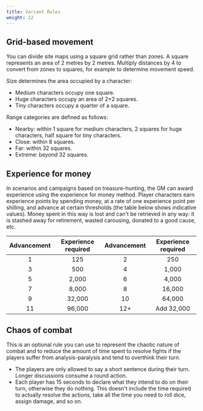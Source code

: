```yaml
---
title: Variant Rules
weight: 22
---
```


## Grid-based movement
You can divide site maps using a square grid rather than zones.
A square represents an area of 2 metres by 2 metres.
Multiply distances by 4 to convert from zones to squares, for example to determine movement speed.

Size determines the area occupied by a character:
* Medium characters occupy one square.
* Huge characters occupy an area of 2×2 squares.
* Tiny characters occupy a quarter of a square.

Range categories are defined as follows:
* Nearby: within 1 square for medium characters, 2 squares for huge characters, half square for tiny characters.
* Close: within 8 squares.
* Far: within 32 squares.
* Extreme: beyond 32 squares.


## Experience for money
In scenarios and campaigns based on treasure-hunting, the GM can award experience using the experience for money method.
Player characters earn experience points by spending money, at a rate of one experience point per shilling, and advance at certain thresholds (the table below shows indicative values).
Money spent in this way is lost and can't be retrieved in any way: it is stashed away for retirement, wasted carousing, donated to a good cause, etc.

| Advancement | Experience required | Advancement | Experience required |
| :---------: | :-----------------: | :---------: | :-----------------: |
|      1      |         125         |      2      |         250         |
|      3      |         500         |      4      |        1,000        |
|      5      |        2,000        |      6      |        4,000        |
|      7      |        8,000        |      8      |       16,000        |
|      9      |       32,000        |     10      |       64,000        |
|     11      |       96,000        |     12+     |     Add 32,000      |



## Chaos of combat
This is an optional rule you can use to represent the chaotic nature of combat and to reduce the amount of time spent to resolve fights if the players suffer from analysis-paralysis and tend to overthink their turn.
* The players are only allowed to say a short sentence during their turn.
  Longer discussions consume a round action.
* Each player has 15 seconds to declare what they intend to do on their turn, otherwise they do nothing.
This doesn't include the time required to actually resolve the actions, take all the time you need to roll dice, assign damage, and so on.

